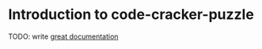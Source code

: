 # Introduction to code-cracker-puzzle

TODO: write [great documentation](http://jacobian.org/writing/what-to-write/)
